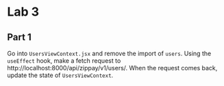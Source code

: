 # Lab 3

## Part 1

Go into `UsersViewContext.jsx` and remove the import of `users`.
Using the `useEffect` hook, make a fetch request to http://localhost:8000/api/zippay/v1/users/. 
When the request comes back, update the state of `UsersViewContext`.